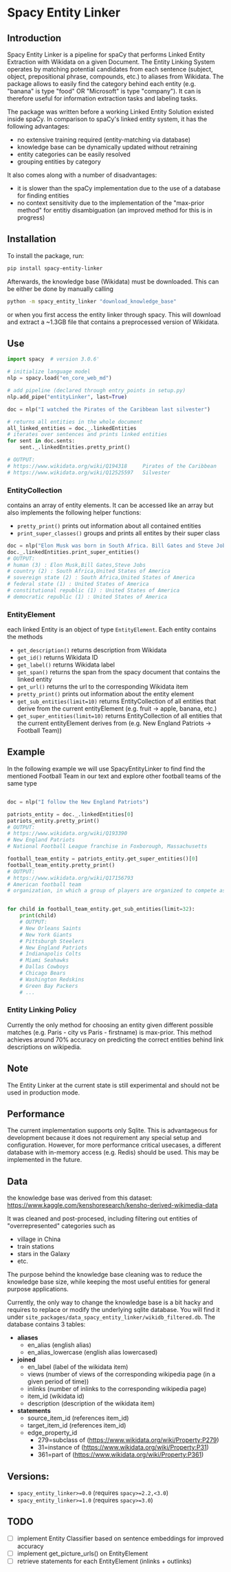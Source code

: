 # Spacy Entity Linker

## Introduction

Spacy Entity Linker is a pipeline for spaCy that performs Linked Entity Extraction with Wikidata on a given Document.
The Entity Linking System operates by matching potential candidates from each sentence
(subject, object, prepositional phrase, compounds, etc.) to aliases from Wikidata. The package allows to easily find the
category behind each entity (e.g. "banana" is type "food" OR "Microsoft" is type "company"). It can is therefore useful
for information extraction tasks and labeling tasks.

The package was written before a working Linked Entity Solution existed inside spaCy. In comparison to spaCy's linked
entity system, it has the following advantages:

- no extensive training required (entity-matching via database)
- knowledge base can be dynamically updated without retraining
- entity categories can be easily resolved
- grouping entities by category

It also comes along with a number of disadvantages:

- it is slower than the spaCy implementation due to the use of a database for finding entities
- no context sensitivity due to the implementation of the "max-prior method" for entitiy disambiguation (an improved
  method for this is in progress)


## Installation

To install the package, run:
```bash
pip install spacy-entity-linker
```

Afterwards, the knowledge base (Wikidata) must be downloaded. This can be either be done by manually calling

```bash
python -m spacy_entity_linker "download_knowledge_base"
```

or when you first access the entity linker through spacy.
This will download and extract a ~1.3GB file that contains a preprocessed version of Wikidata.

## Use

```python
import spacy  # version 3.0.6'

# initialize language model
nlp = spacy.load("en_core_web_md")

# add pipeline (declared through entry_points in setup.py)
nlp.add_pipe("entityLinker", last=True)

doc = nlp("I watched the Pirates of the Caribbean last silvester")

# returns all entities in the whole document
all_linked_entities = doc._.linkedEntities
# iterates over sentences and prints linked entities
for sent in doc.sents:
    sent._.linkedEntities.pretty_print()

# OUTPUT:
# https://www.wikidata.org/wiki/Q194318     Pirates of the Caribbean        Series of fantasy adventure films                                                                   
# https://www.wikidata.org/wiki/Q12525597   Silvester                       the day celebrated on 31 December (Roman Catholic Church) or 2 January (Eastern Orthodox Churches)  

```

### EntityCollection

contains an array of entity elements. It can be accessed like an array but also implements the following helper
functions:

- <code>pretty_print()</code> prints out information about all contained entities
- <code>print_super_classes()</code> groups and prints all entites by their super class

```python
doc = nlp("Elon Musk was born in South Africa. Bill Gates and Steve Jobs come from the United States")
doc._.linkedEntities.print_super_entities()
# OUTPUT:
# human (3) : Elon Musk,Bill Gates,Steve Jobs
# country (2) : South Africa,United States of America
# sovereign state (2) : South Africa,United States of America
# federal state (1) : United States of America
# constitutional republic (1) : United States of America
# democratic republic (1) : United States of America
```

### EntityElement

each linked Entity is an object of type <code>EntityElement</code>. Each entity contains the methods

- <code>get_description()</code> returns description from Wikidata
- <code>get_id()</code> returns Wikidata ID
- <code>get_label()</code> returns Wikidata label
- <code>get_span()</code> returns the span from the spacy document that contains the linked entity
- <code>get_url()</code> returns the url to the corresponding Wikidata item
- <code>pretty_print()</code> prints out information about the entity element
- <code>get_sub_entities(limit=10)</code> returns EntityCollection of all entities that derive from the current
  entityElement (e.g. fruit -> apple, banana, etc.)
- <code>get_super_entities(limit=10)</code> returns EntityCollection of all entities that the current entityElement
  derives from (e.g. New England Patriots -> Football Team))

## Example

In the following example we will use SpacyEntityLinker to find find the mentioned Football Team in our text and explore
other football teams of the same type

```python

doc = nlp("I follow the New England Patriots")

patriots_entity = doc._.linkedEntities[0]
patriots_entity.pretty_print()
# OUTPUT:
# https://www.wikidata.org/wiki/Q193390     
# New England Patriots            
# National Football League franchise in Foxborough, Massachusetts                    

football_team_entity = patriots_entity.get_super_entities()[0]
football_team_entity.pretty_print()
# OUTPUT:
# https://www.wikidata.org/wiki/Q17156793 
# American football team          
# organization, in which a group of players are organized to compete as a team in American football   


for child in football_team_entity.get_sub_entities(limit=32):
    print(child)
    # OUTPUT:
    # New Orleans Saints
    # New York Giants
    # Pittsburgh Steelers
    # New England Patriots
    # Indianapolis Colts
    # Miami Seahawks
    # Dallas Cowboys
    # Chicago Bears
    # Washington Redskins
    # Green Bay Packers
    # ...
```

### Entity Linking Policy

Currently the only method for choosing an entity given different possible matches (e.g. Paris - city vs Paris -
firstname) is max-prior. This method achieves around 70% accuracy on predicting the correct entities behind link
descriptions on wikipedia.

## Note

The Entity Linker at the current state is still experimental and should not be used in production mode.

## Performance

The current implementation supports only Sqlite. This is advantageous for development because it does not requirement
any special setup and configuration. However, for more performance critical usecases, a different database with
in-memory access (e.g. Redis) should be used. This may be implemented in the future.

## Data
the knowledge base was derived from this dataset: https://www.kaggle.com/kenshoresearch/kensho-derived-wikimedia-data

It was cleaned and post-procesed, including filtering out entities of "overrepresented" categories such as
  * village in China
  * train stations
  * stars in the Galaxy
  * etc.
  
The purpose behind the knowledge base cleaning was to reduce the knowledge base size, while keeping the most useful entities for general purpose applications.

Currently, the only way to change the knowledge base is a bit hacky and requires to replace or modify the underlying sqlite database. You will find it under <code>site_packages/data_spacy_entity_linker/wikidb_filtered.db</code>. The database contains 3 tables:
* <b>aliases</b>
  * en_alias (english alias)
  * en_alias_lowercase (english alias lowercased)
* <b>joined</b>
  * en_label (label of the wikidata item)
  * views (number of views of the corresponding wikipedia page (in a given period of time))
  * inlinks (number of inlinks to the corresponding wikipedia page)
  * item_id (wikidata id)
  * description (description of the wikidata item)
* <b>statements</b>
  * source_item_id (references item_id)
  * target_item_id (references item_id)
  * edge_property_id
      * 279=subclass of (https://www.wikidata.org/wiki/Property:P279)
      * 31=instance of (https://www.wikidata.org/wiki/Property:P31)
      * 361=part of (https://www.wikidata.org/wiki/Property:P361)


## Versions:

- <code>spacy_entity_linker>=0.0</code> (requires <code>spacy>=2.2,<3.0</code>)
- <code>spacy_entity_linker>=1.0</code> (requires <code>spacy>=3.0</code>)

## TODO

- [ ] implement Entity Classifier based on sentence embeddings for improved accuracy
- [ ] implement get_picture_urls() on EntityElement
- [ ] retrieve statements for each EntityElement (inlinks + outlinks)
